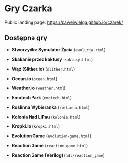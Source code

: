 # Gry Czarka

Public landing page: <https://pawelwielga.github.io/czarek/>

## Dostępne gry
- **Stworzydło: Symulator Życia** (`ewolucja.html`)
- **Skakanie przez kaktusy** (`kaktusy.html`)
- **Wąż (Slither.io)** (`slither.html`)
- **Ocean.io** (`ocean.html`)
- **Weather.io** (`weather.html`)
- **Emotech Park** (`emotech.html`)
- **Roślinna Wybieranka** (`roslinna.html`)
- **Kolonia Nad LiPau** (`kolonia.html`)
- **Kropki.io** (`kropki.html`)
- **Evolution Game** (`evolution-game.html`)
- **Reaction Game** (`reaction-game.html`)

- **Reaction Game (Verilog)** (`hdl/reaction_game`)

